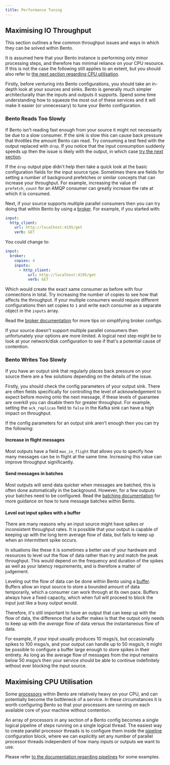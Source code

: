 ```yaml
---
title: Performance Tuning
---
```


## Maximising IO Throughput

This section outlines a few common throughput issues and ways in which they can be solved within Bento.

It is assumed here that your Bento instance is performing only minor processing steps, and therefore has minimal reliance on your CPU resource. If this is not the case the following still applies to an extent, but you should also refer to [the next section regarding CPU utilisation](#maximising-cpu-utilisation).

Firstly, before venturing into Bento configurations, you should take an in-depth look at your sources and sinks. Bento is generally much simpler architecturally than the inputs and outputs it supports. Spend some time understanding how to squeeze the most out of these services and it will make it easier (or unnecessary) to tune your Bento configuration.

### Bento Reads Too Slowly

If Bento isn't reading fast enough from your source it might not necessarily be due to a slow consumer. If the sink is slow this can cause back pressure that throttles the amount Bento can read. Try consuming a test feed with the output replaced with `drop`. If you notice that the input consumption suddenly speeds up then the issue is likely with the output, in which case [try the next section](#bento-writes-too-slowly).

If the `drop` output pipe didn't help then take a quick look at the basic configuration fields for the input source type. Sometimes there are fields for setting a number of background prefetches or similar concepts that can increase your throughput. For example, increasing the value of `prefetch_count` for an AMQP consumer can greatly increase the rate at which it is consumed.

Next, if your source supports multiple parallel consumers then you can try doing that within Bento by using a [broker][broker-input]. For example, if you started with:

```yaml
input:
  http_client:
    url: http://localhost:4195/get
    verb: GET
```

You could change to:

```yaml
input:
  broker:
    copies: 4
    inputs:
      - http_client:
          url: http://localhost:4195/get
          verb: GET
```

Which would create the exact same consumer as before with four connections in total. Try increasing the number of copies to see how that affects the throughput. If your multiple consumers would require different configurations then set copies to `1` and write each consumer as a separate object in the `inputs` array.

Read the [broker documentation][broker-input] for more tips on simplifying broker configs.

If your source doesn't support multiple parallel consumers then unfortunately your options are more limited. A logical next step might be to look at your network/disk configuration to see if that's a potential cause of contention.

### Bento Writes Too Slowly

If you have an output sink that regularly places back pressure on your source there are a few solutions depending on the details of the issue.

Firstly, you should check the config parameters of your output sink. There are often fields specifically for controlling the level of acknowledgement to expect before moving onto the next message, if these levels of guarantee are overkill you can disable them for greater throughput. For example, setting the `ack_replicas` field to `false` in the Kafka sink can have a high impact on throughput.

If the config parameters for an output sink aren't enough then you can try the following:

#### Increase in flight messages

Most outputs have a field `max_in_flight` that allows you to specify how many messages can be in flight at the same time. Increasing this value can improve throughput significantly.

#### Send messages in batches

Most outputs will send data quicker when messages are batched, this is often done automatically in the background. However, for a few outputs your batches need to be configured. Read the [batching documentation][batching] for more guidance on how to tune message batches within Bento.

#### Level out input spikes with a buffer

There are many reasons why an input source might have spikes or inconsistent throughput rates. It is possible that your output is capable of keeping up with
the long term average flow of data, but fails to keep up when an intermittent spike occurs.

In situations like these it is sometimes a better use of your hardware and resources to level out the flow of data rather than try and match the peak throughput. This would depend on the frequency and duration of the spikes as well as your latency requirements, and is therefore a matter of judgement.

Leveling out the flow of data can be done within Bento using a [buffer][buffers]. Buffers allow an input source to store a bounded amount of data temporarily, which a consumer can work through at its own pace. Buffers always have a fixed capacity, which when full will proceed to block the input just like a busy output would.

Therefore, it's still important to have an output that can keep up with the flow of data, the difference that a buffer makes is that the output only needs to keep up with the _average_ flow of data versus the instantaneous flow of data.

For example, if your input usually produces 10 msgs/s, but occasionally spikes to 100 msgs/s, and your output can handle up to 50 msgs/s, it might be possible to configure a buffer large enough to store spikes in their entirety. As long as the average flow of messages from the input remains below 50 msgs/s then your service should be able to continue indefinitely without ever blocking the input source.

## Maximising CPU Utilisation

Some [processors][processors] within Bento are relatively heavy on your CPU, and can potentially become the bottleneck of a service. In these circumstances it is worth configuring Bento so that your processors are running on each available core of your machine without contention.

An array of processors in any section of a Bento config becomes a single logical pipeline of steps running on a single logical thread. The easiest way to create parallel processor threads is to configure them inside the [pipeline][pipeline] configuration block, where we can explicitly set any number of parallel processor threads independent of how many inputs or outputs we want to use.

Please refer [to the documentation regarding pipelines][pipeline] for some examples.

[pipeline]: /docs/configuration/processing_pipelines
[batching]: /docs/configuration/batching
[processors]: /docs/components/processors/about
[buffers]: /docs/components/buffers/about
[broker-input]: /docs/components/inputs/broker
[broker-output]: /docs/components/outputs/broker
